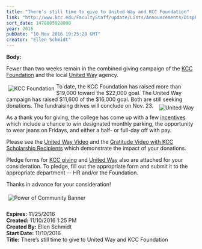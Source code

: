 ```yaml
---
title: "There’s still time to give to United Way and KCC Foundation"
link: "http://www.kcc.edu/FacultyStaff/update/Lists/Announcements/DispForm.aspx?ID=2325"
sort_date: 1478805928000
year: 2016
pubDate: "10 Nov 2016 19:25:28 GMT"
creator: "Ellen Schmidt"
---
```


<div><b>Body:</b> <div class="ExternalClassA12012F7D8BA4877B9A28905C113B1F7"><p>​Fewer than two weeks remain in the combined giving campaign of the <a href="/Foundation/Pages/default.aspx">KCC Foundation</a> and the local <a href="https://www.myunitedway.org/">United Way</a> agency.</p>
<p><img alt="KCC Foundation" src="/FacultyStaff/update/Documents/KCC%20Foundation%20logo%2060x30px.jpg" style="vertical-align:auto;float:left;margin:5px" />To date, the KCC Foundation has raised more than $19,000 toward the $22,000 goal. The United Way campaign has raised $11,600 of the $16,000 goal. Both are still seeking donations. The fundraising drives will conclude on Nov. 23. <img alt="United Way" src="/FacultyStaff/update/Documents/United-Way.jpg" style="vertical-align:auto;float:right;margin:5px" /></p>
<p>As a thank you for giving, the college has come up with a few <a href="/FacultyStaff/departments/hr/Documents/CampaignIncentives2016.pdf">incentives</a> which include a chance to win designated monthly parking, the opportunity to wear jeans on Fridays, and either a half- or full-day off with pay.</p>
<p>Please see the <a href="https://www.youtube.com/watch?v=cxaCPUuzaYY&amp;feature=youtu.be">United Way Video</a> and the <a href="https://youtu.be/Fv3XvERcl8Q">Gratitude Video with KCC Scholarship Recipients</a> which demonstrate the impact of your donations.</p>
<p>Pledge forms for <a href="/Foundation/giving/eg/Documents/FoundationPledgeForm.pdf">KCC giving</a> and <a href="/FacultyStaff/departments/hr/Documents/UWPledgeForm-KCC.pdf">United Way</a> also are attached for your consideration. To pledge, fill out the appropriate form and submit it to the appropriate department -- HR and/or the Foundation.</p>
<p>Thanks in advance for your consideration!</p>
<p><img alt="Power of Community Banner" src="/FacultyStaff/update/Documents/power-community-banner.jpg" style="vertical-align:auto;float:left;margin:5px" /><br /><br /></p></div></div>
<div><b>Expires:</b> 11/25/2016</div>
<div><b>Created:</b> 11/10/2016 1:25 PM</div>
<div><b>Created By:</b> Ellen Schmidt</div>
<div><b>Start Date:</b> 11/10/2016</div>
<div><b>Title:</b> There’s still time to give to United Way and KCC Foundation</div>
